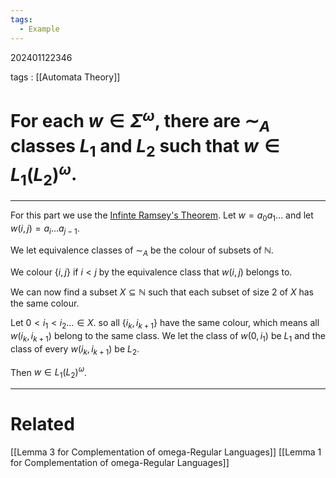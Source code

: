 ```yaml
---
tags:
  - Example
---
```


202401122346

tags : [[Automata Theory]]

#  For each $w\in\Sigma^\omega$,  there are $\sim_A$ classes $L_1$ and $L_2$ such that $w\in L_1(L_2)^\omega$.
---
For this part we use the [Infinte Ramsey's Theorem](https://en.wikipedia.org/w/index.php?title=Ramsey%27s_theorem&useskin=vector#Infinite_Ramsey_theorem).
Let $w=a_0a_1\dots$ and let $w(i,j)=a_i\dots a_{j-1}$.

We let equivalence classes of $\sim_A$ be the colour of subsets of $\mathbb{N}$.

We colour $\{i,j\}$ if $i<j$ by the equivalence class that $w(i,j)$ belongs to.

We can now find a subset $X\subseteq \mathbb{N}$ such that each subset of size $2$ of $X$ has the same colour.

Let $0<i_1<i_2\dots\in X$. so all $\{i_k,i_{k+1}\}$ have the same colour, which means all $w(i_k,i_{k+1})$ belong to the same class.
We let the class of $w(0, i_1)$ be $L_1$ and the class of every $w(i_{k},i_{k+1})$ be $L_2$.

Then $w\in L_1(L_2)^\omega$.

---
# Related
[[Lemma 3 for Complementation of omega-Regular Languages]]
[[Lemma 1 for Complementation of omega-Regular Languages]]